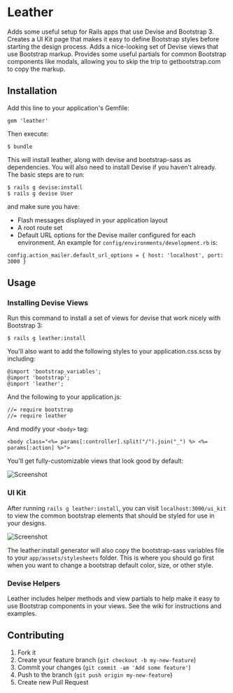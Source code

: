# Leather

Adds some useful setup for Rails apps that use Devise and Bootstrap 3. Creates a UI Kit page that makes it easy to define Bootstrap styles before starting the design process. Adds a nice-looking set of Devise views that use Bootstrap markup. Provides some useful partials for common Bootstrap components like modals, allowing you to skip the trip to getbootstrap.com to copy the markup.

## Installation

Add this line to your application's Gemfile:

    gem 'leather'

Then execute:

    $ bundle
    
This will install leather, along with devise and bootstrap-sass as dependencies. You will also need to install Devise if you haven't already. The basic steps are to run:

    $ rails g devise:install
    $ rails g devise User

and make sure you have:

* Flash messages displayed in your application layout
* A root route set
* Default URL options for the Devise mailer configured for each environment. An example for `config/environments/development.rb` is:

```
config.action_mailer.default_url_options = { host: 'localhost', port: 3000 }
```

## Usage

### Installing Devise Views

Run this command to install a set of views for devise that work nicely with Bootstrap 3:

    $ rails g leather:install
    
You'll also want to add the following styles to your application.css.scss by including:

    @import 'bootstrap_variables';
    @import 'bootstrap';
    @import 'leather';
    
And the following to your application.js:

    //= require bootstrap
    //= require leather
    
And modify your `<body>` tag:

    <body class="<%= params[:controller].split("/").join("_") %> <%= params[:action] %>">

You'll get fully-customizable views that look good by default:

![Screenshot](https://raw.githubusercontent.com/dvanderbeek/leather/master/login.png)

### UI Kit

After running `rails g leather:install`, you can visit `localhost:3000/ui_kit` to view the common bootstrap elements that should be styled for use in your designs.

![Screenshot](https://raw.githubusercontent.com/dvanderbeek/leather/master/ui-kit.png)

The leather:install generator will also copy the bootstrap-sass variables file to your `app/assets/stylesheets` folder. This is where you should go first when you want to change a bootstrap default color, size, or other style.

### Devise Helpers

Leather includes helper methods and view partials to help make it easy to use Bootstrap components in your views. See the wiki for instructions and examples.

## Contributing

1. Fork it
2. Create your feature branch (`git checkout -b my-new-feature`)
3. Commit your changes (`git commit -am 'Add some feature'`)
4. Push to the branch (`git push origin my-new-feature`)
5. Create new Pull Request